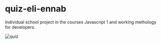 # quiz-eli-ennab
Individual school project in the courses Javascript 1 and working methology for developers.

![quiz](https://user-images.githubusercontent.com/113445468/215058228-f8f3ceb5-0e90-4b7a-a6ac-dcb71c6018a8.png)
